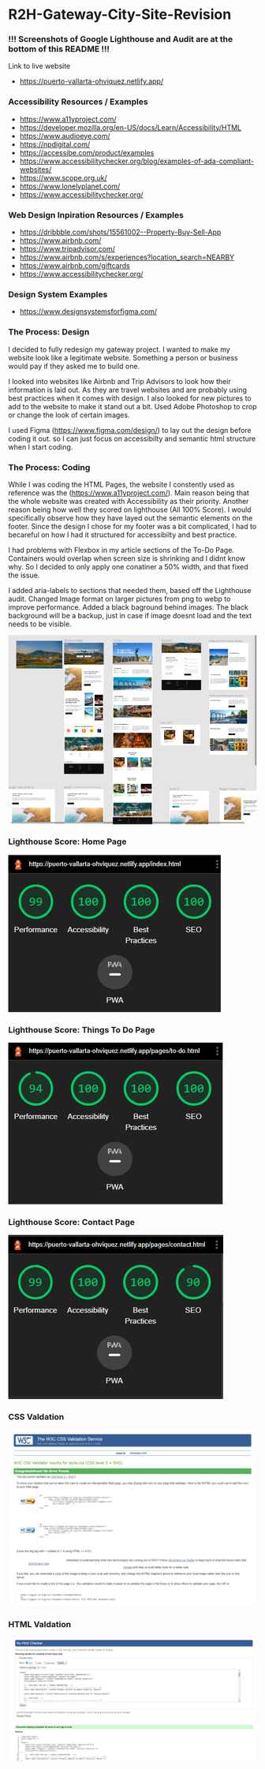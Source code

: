# R2H-Gateway-City-Site-Revision

### !!! Screenshots of Google Lighthouse and Audit are at the bottom of this README !!!
Link to live website
- https://puerto-vallarta-ohviquez.netlify.app/


### Accessibility Resources / Examples
- https://www.a11yproject.com/
- https://developer.mozilla.org/en-US/docs/Learn/Accessibility/HTML
- https://www.audioeye.com/
- https://npdigital.com/
- https://accessibe.com/product/examples
- https://www.accessibilitychecker.org/blog/examples-of-ada-compliant-websites/
- https://www.scope.org.uk/
- https://www.lonelyplanet.com/
- https://www.accessibilitychecker.org/

### Web Design Inpiration Resources / Examples
- https://dribbble.com/shots/15561002--Property-Buy-Sell-App
- https://www.airbnb.com/
- https://www.tripadvisor.com/
- https://www.airbnb.com/s/experiences?location_search=NEARBY
- https://www.airbnb.com/giftcards
- https://www.accessibilitychecker.org/

### Design System Examples
- https://www.designsystemsforfigma.com/


### The Process: Design
I decided to fully redesign my gateway project. I wanted to make my website look like a legitimate website.
 Something a person or business would pay if they asked me to build one.

I looked into websites like Airbnb and Trip Advisors to look how their information is laid out. As they are travel websites and are probably using best practices when it comes with design. I also looked for new pictures to add to the website to make it stand out a bit. Used Adobe Photoshop to crop or change the look of certain images.

I used Figma (https://www.figma.com/design/) to lay out the design before coding it out.
so I can just focus on accessibilty and semantic html structure when I start coding. 


### The Process: Coding
While I was coding the HTML Pages, the website I constently used as reference was the (https://www.a11yproject.com/). Main reason being that the whole website was created with Accessibility as their priority. Another reason being how well they scored on lighthouse (All 100% Score). I would specifically observe how they have layed out the semantic elements on the footer. Since the design I chose for my footer was a bit complicated, I had to becareful on how I had it structured for accessibilty and best practice.

I had problems with Flexbox in my article sections of the To-Do Page. Containers would overlap when screen size is shrinking and I didnt know why. So I decided to only apply one conatiner a 50% width, and that fixed the issue. 

I added aria-labels to sections that needed them, based off the Lighthouse audit. Changed Image format on larger pictures from png to webp to improve performance. Added a black baground behind images. The black background will be a backup, just in case if image doesnt load and the text needs to be visible.

![Image of my figma design file](/images/readme-design-figma-intro.png)


### Lighthouse Score: Home Page
![Lighthouse score for Home Page](/images/readme-audit-index.png)
### Lighthouse Score: Things To Do Page
![Lighthouse score for To Do Page](/images/readme-audit-todo.png)
### Lighthouse Score: Contact Page
![Lighthouse score for Contact Page](/images/readme-audit-contact.png)

### CSS Valdation
![CSS Valdation Web Page](/images/readme-w3-valid-css.png)

### HTML Valdation
![HTML Valdation Web Page](/images/readme-w3-valid-html.png)




